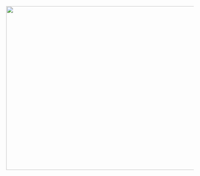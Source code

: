 <div id="header" align="center">
<a href="https://www.tumblr.com/sarcophagid/749053144198234112/morningstar-morningstar-as-far-as-the-eye-can?source=share">
  <img src="https://64.media.tumblr.com/f3a61bb25445bfbe429e753c40792ab8/18587a38e5f8b78a-60/s1280x1920/15bc45fdeb5c1e2d1f3ee1c02730b65c42f203b9.pnj" alt=" " width="598" height="441">
</a>
